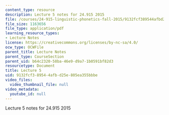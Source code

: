 ```yaml
---
content_type: resource
description: Lecture 5 notes for 24.915 2015
file: /courses/24-915-linguistic-phonetics-fall-2015/9132fcf389544afbd25e805ea355bbbe_MIT24_915F15_lec5.pdf
file_size: 1163656
file_type: application/pdf
learning_resource_types:
- Lecture Notes
license: https://creativecommons.org/licenses/by-nc-sa/4.0/
ocw_type: OCWFile
parent_title: Lecture Notes
parent_type: CourseSection
parent_uid: b64c2320-58ba-46e9-d9a7-1b0591bf82d3
resourcetype: Document
title: Lecture 5
uid: 9132fcf3-8954-4afb-d25e-805ea355bbbe
video_files:
  video_thumbnail_file: null
video_metadata:
  youtube_id: null
---
```

Lecture 5 notes for 24.915 2015